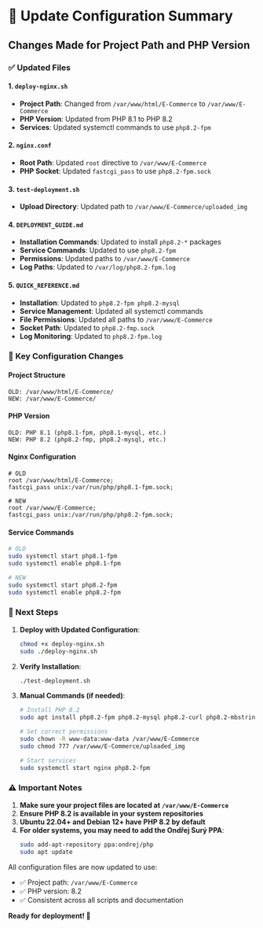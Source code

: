 # 🔄 Update Configuration Summary

## Changes Made for Project Path and PHP Version

### ✅ Updated Files

#### 1. `deploy-nginx.sh`

- **Project Path**: Changed from `/var/www/html/E-Commerce` to `/var/www/E-Commerce`
- **PHP Version**: Updated from PHP 8.1 to PHP 8.2
- **Services**: Updated systemctl commands to use `php8.2-fpm`

#### 2. `nginx.conf`

- **Root Path**: Updated `root` directive to `/var/www/E-Commerce`
- **PHP Socket**: Updated `fastcgi_pass` to use `php8.2-fpm.sock`

#### 3. `test-deployment.sh`

- **Upload Directory**: Updated path to `/var/www/E-Commerce/uploaded_img`

#### 4. `DEPLOYMENT_GUIDE.md`

- **Installation Commands**: Updated to install `php8.2-*` packages
- **Service Commands**: Updated to use `php8.2-fpm`
- **Permissions**: Updated paths to `/var/www/E-Commerce`
- **Log Paths**: Updated to `/var/log/php8.2-fpm.log`

#### 5. `QUICK_REFERENCE.md`

- **Installation**: Updated to `php8.2-fpm php8.2-mysql`
- **Service Management**: Updated all systemctl commands
- **File Permissions**: Updated all paths to `/var/www/E-Commerce`
- **Socket Path**: Updated to `php8.2-fmp.sock`
- **Log Monitoring**: Updated to `php8.2-fpm.log`

### 📝 Key Configuration Changes

#### Project Structure

```
OLD: /var/www/html/E-Commerce/
NEW: /var/www/E-Commerce/
```

#### PHP Version

```
OLD: PHP 8.1 (php8.1-fpm, php8.1-mysql, etc.)
NEW: PHP 8.2 (php8.2-fmp, php8.2-mysql, etc.)
```

#### Nginx Configuration

```nginx
# OLD
root /var/www/html/E-Commerce;
fastcgi_pass unix:/var/run/php/php8.1-fpm.sock;

# NEW
root /var/www/E-Commerce;
fastcgi_pass unix:/var/run/php/php8.2-fpm.sock;
```

#### Service Commands

```bash
# OLD
sudo systemctl start php8.1-fpm
sudo systemctl enable php8.1-fpm

# NEW
sudo systemctl start php8.2-fpm
sudo systemctl enable php8.2-fpm
```

### 🚀 Next Steps

1. **Deploy with Updated Configuration**:

   ```bash
   chmod +x deploy-nginx.sh
   sudo ./deploy-nginx.sh
   ```

2. **Verify Installation**:

   ```bash
   ./test-deployment.sh
   ```

3. **Manual Commands (if needed)**:

   ```bash
   # Install PHP 8.2
   sudo apt install php8.2-fpm php8.2-mysql php8.2-curl php8.2-mbstring

   # Set correct permissions
   sudo chown -R www-data:www-data /var/www/E-Commerce
   sudo chmod 777 /var/www/E-Commerce/uploaded_img

   # Start services
   sudo systemctl start nginx php8.2-fpm
   ```

### ⚠️ Important Notes

1. **Make sure your project files are located at `/var/www/E-Commerce`**
2. **Ensure PHP 8.2 is available in your system repositories**
3. **Ubuntu 22.04+ and Debian 12+ have PHP 8.2 by default**
4. **For older systems, you may need to add the Ondřej Surý PPA**:
   ```bash
   sudo add-apt-repository ppa:ondrej/php
   sudo apt update
   ```

All configuration files are now updated to use:

- ✅ Project path: `/var/www/E-Commerce`
- ✅ PHP version: 8.2
- ✅ Consistent across all scripts and documentation

**Ready for deployment! 🎉**
